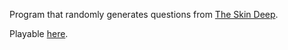 Program that randomly generates questions from [The Skin Deep](https://www.theskindeep.com/).

Playable [here](https://skin-deep.glitch.me/).
